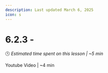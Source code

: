```yaml
---
description: Last updated March 6, 2025
icon: s
---
```


# 6.2.3 -

:clock4:  _Estimated time spent on this lesson | \~5 min_

Youtube Video | \~4 min

